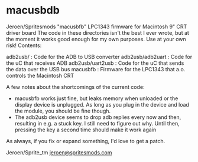 # macusbdb
Jeroen/Spritesmods "macusbfb" LPC1343 firmware for Macintosh 9" CRT driver board
The code in these directories isn't the best I ever wrote, but at the moment
it works good enough for my own purposes. Use at your own risk!
Contents:

adb2usb/ : Code for the ADB to USB converter
adb2usb/adb2uart : Code for the uC that receives ADB
adb2usb/uart2usb : Code for the uC that sends the data over the USB bus
macusbfb : Firmware for the LPC1343 that a.o. controls the Macintosh CRT

A few notes about the shortcomings of the current code:
- macusbfb works just fine, but leaks memory when unloaded or the display
device is unplugged. As long as you plug in the device and load the module,
you should be fine though.
- The adb2usb device seems to drop adb replies every now and then, resulting
in e.g. a stuck key. I still need to figure out why. Until then, pressing 
the key a second time should make it work again

As always, if you fix or expand something, I'd love to get a patch.

Jeroen/Sprite_tm <jeroen@spritesmods.com>
